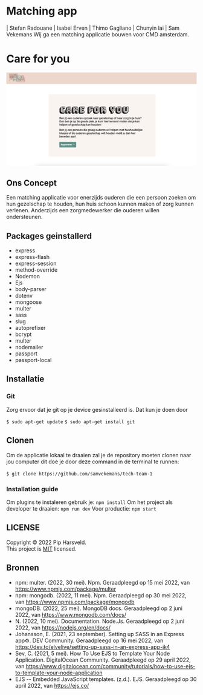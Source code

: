# Matching app
| Stefan Radouane | Isabel Erven | Thimo Gagliano | Chunyin lai | Sam Vekemans
Wij ga een matching applicatie bouwen voor CMD amsterdam.

# Care for you

![front-page](/public/images/front-page.png)
## Ons Concept
Een matching applicatie voor enerzijds ouderen die een persoon zoeken om hun gezelschap te houden, hun huis schoon kunnen maken of zorg kunnen verlenen. Anderzijds een zorgmedewerker die ouderen willen ondersteunen.  

## Packages geinstallerd 
- express
- express-flash
- express-session
- method-override
- Nodemon
- Ejs
- body-parser
- dotenv
- mongoose
- multer
- sass
- slug
- autoprefixer
- bcrypt
- multer
- nodemailer
- passport
- passport-local


## Installatie
### Git
Zorg ervoor dat je git op je device gesinstalleerd is. Dat kun je doen door

`$ sudo apt-get update` `$ sudo apt-get install git`

## Clonen
Om de applicatie lokaal te draaien zal je de repository moeten clonen naar jou computer dit doe je door deze command in de terminal te runnen:

`$ git clone https://github.com/samvekemans/tech-team-1`

### Installation guide
Om plugins te instaleren gebruik je:
`npm install`
Om het project als developer te draaien:
`npm run dev`
Voor productie:
`npm start`

## LICENSE

Copyright © 2022 Pip Harsveld.<br>
This project is [MIT](https://github.com/samvekemans/project-tech/blob/main/LICENSE) licensed.

## Bronnen

- npm: multer. (2022, 30 mei). Npm. Geraadpleegd op 15 mei 2022, van https://www.npmjs.com/package/multer
- npm: mongodb. (2022, 11 mei). Npm. Geraadpleegd op 30 mei 2022, van https://www.npmjs.com/package/mongodb
- mongoDB. (2022, 25 mei). MongoDB docs. Geraadpleegd op 2 juni 2022, van https://www.mongodb.com/docs/
- N. (2022, 10 mei). Documentation. Node.Js. Geraadpleegd op 2 juni 2022, van https://nodejs.org/en/docs/
- Johansson, E. (2021, 23 september). Setting up SASS in an Express app⚙️. DEV Community. Geraadpleegd op 16 mei 2022, van https://dev.to/elvelive/setting-up-sass-in-an-express-app-jk4
- Sev, C. (2021, 5 mei). How To Use EJS to Template Your Node Application. DigitalOcean Community. Geraadpleegd op 29 april 2022, van https://www.digitalocean.com/community/tutorials/how-to-use-ejs-to-template-your-node-application
- EJS -- Embedded JavaScript templates. (z.d.). EJS. Geraadpleegd op 30 april 2022, van https://ejs.co/
